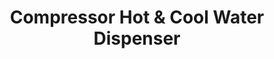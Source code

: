 ---
title: Compressor Hot & Cool Water Dispenser
slug: compressor-hot-cool 
Image01: ../../images/prodSquare/Water Dispenser.jpg
image1alt: Portrait of wd
---